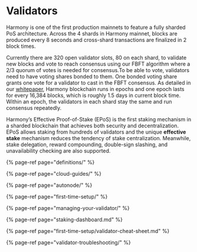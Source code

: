 # Validators

Harmony is one of the first production mainnets to feature a fully sharded PoS architecture. Across the 4 shards in Harmony mainnet, blocks are produced every 8 seconds and cross-shard transactions are finalized in 2 block times.

Currently there are 320 open validator slots, 80 on each shard, to validate new blocks and vote to reach consensus using our FBFT algorithm where a 2/3 quorum of votes is needed for consensus.To be able to vote, validators need to have voting shares bonded to them. One bonded voting share grants one vote for a validator to cast in the FBFT consensus. As detailed in our [whitepaper](https://harmony.one/whitepaper), Harmony blockchain runs in epochs and one epoch lasts for every 16,384 blocks, which is roughly 1.5 days in current block time. Within an epoch, the validators in each shard stay the same and run consensus repeatedly.

Harmony’s Effective Proof-of-Stake \(EPoS\) is the first staking mechanism in a sharded blockchain that achieves both security and decentralization. EPoS allows staking from hundreds of validators and the unique **effective stake** mechanism reduces the tendency of stake centralization. Meanwhile, stake delegation, reward compounding, double-sign slashing, and unavailability checking are also supported.

 

{% page-ref page="definitions/" %}

{% page-ref page="cloud-guides/" %}

{% page-ref page="autonode/" %}

{% page-ref page="first-time-setup/" %}

{% page-ref page="managing-your-validator/" %}

{% page-ref page="staking-dashboard.md" %}

{% page-ref page="first-time-setup/validator-cheat-sheet.md" %}

{% page-ref page="validator-troubleshooting/" %}

